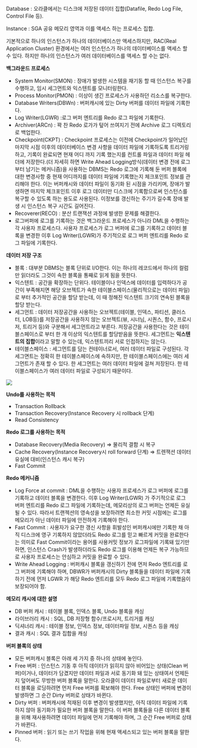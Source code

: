 Database : 오라클에서는 디스크에 저장된 데이터 집합(Datafile, Redo Log File, Control File 등).

Instance : SGA 공유 메모리 영역과 이를 액세스 하는 프로세스 집합.

기본적으로 하나의 인스턴스가 하나의 데이터베이스만 액세스하지만, RAC(Real Application Cluster) 환경에서는 여러 인스턴스가 하나의 데이터베이스를 액세스 할 수 있다. 하지만 하나의 인스턴스가 여러 데이터베이스를 액세스 할 수는 없다.

**백그라운드 프로세스**

- System Monitor(SMON) : 장애가 발생한 시스템을 재기동 할 때 인스턴스 복구를 수행하고, 임시 세그먼트와 익스텐트를 모니터링한다.
- Process Monitor(PMON) : 이상이 생긴 프로세스가 사용하던 리소스를 복구한다.
- Database Writers(DBWn) : 버퍼캐시에 있는 Dirty 버퍼를 데이터 파일에 기록한다.
- Log Writer(LGWR) :로그 버퍼 엔트리를 Redo 로그 파일에 기록한다.
- Archiver(ARCn) : 꽉 찬 Redo 로가가 텊어 쓰여지기 전에 Archive 로그 디렉토리로 백업한다.
- Checkpoint(CKPT) : Checkpoint 프로세스는 이전에 Checkpoint가 일어났던 마지막 시점 이후의 데이터베이스 변경 사항을 데이터 파일에 기록하도록 트리거링 하고, 기록이 완료되면 현재 어디 까지 기록 했는지를 컨트롤 파일과 데이터 파일 헤더에 저장한다.(더 자세히 하면 Write Ahead Logging방식(데이터 변경 전에 로그부터 남기는 메커니즘)을 사용하는 DBMS는 Redo 로그에 기록해 둔 버퍼 블록에 대한 변경사항 중 현재 어디까지를 데이터 파일에 기록했는지 체크포인트 정보를 관리해야 한다. 이는 버퍼캐시와 데이터 파일이 동기화 된 시점을 가리키며, 장애가 발생하면 마지막 체크포인트 이후 로그 데이터만 디스크에 기록함으로써 인스턴스를 복구할 수 있도록 하는 용도로 사용된다. 이정보를 갱신하는 주기가 길수록 장애 발생 시 인스턴스 복구 시간도 길어진다.
- Recoverer(RECO) : 분산 트랜잭션 과정에 발생한 문제를 해결한다.
- 로그버퍼에 로그를 기록하는 것은 백그라운드 프로세스가 아니라 DML을 수행하는 각 사용자 프로세스다. 사용자 프로세스가 로그 버퍼에 로그를 기록하고 데이터 블록을 변경한 이후 Log Writer(LGWR)가 주기적으로 로그 버퍼 엔트리를 Redo 로그 파일에 기록한다.

**데이터 저장 구조**

- 블록 : 대부분 DBMS는 블록 단위로 I/O한다. 이는 하나의 레코드에서 하나의 컬럼만 읽더라도 그것이 속한 블록을 통째로 읽게 됨을 뜻한다.
- 익스텐트 : 공간을 확장하는 단위다. 테이블이나 인덱스에 데이터를 입력하다가 공간이 부족해지면 해당 오브젝트가 속한 테이블스페이스(물리적으로는 데이터 파일)로 부터 추가적인 공간을 할당 받는데, 이 때 정해진 익스텐트 크기의 연속된 블록을 할당 받는다.
- 세그먼트 : 데이터 저장공간을 사용하는 오브젝트(테이블, 인덱스, 파티션, 클러스터, LOB등)를 저장공간을 사용하지 않는 오브젝트(뷰, 시너님, 시퀀스, 함수, 프로시저, 트리거 등)와 구분해서 세그먼트라고 부른다. 저장공간을 사용한다는 것은 테이블스페이스로 부터 한 개 이상의 익스텐트를 할당받음을 뜻한다. 세그먼트는 **익스텐트의 집합**이라고 말할 수 있는데, 익스텐트끼리 서로 인접하지는 않는다.
- 테이블스페이스 : 세그먼트를 담는 컨테이너로서, 여러 데이터 파일로 구성된다. 각 세그면트는 정확히 한 테이블스페이스에 속하지만, 한 테이블스페이스에는 여러 세그먼트가 존재 할 수 있다. 한 세그먼트는 여러 데이터 파일에 걸쳐 저장된다. 한 테이블스페이스가 여러 데이터 파일로 구성되기 때문이다.

![](https://i.imgur.com/zwHGMlq.png)

**Undo를 사용하는 목적**

- Transaction Rollback
- Transaction Recovery(Instance Recovery 시 rollback 단계)
- Read Consistency

**Redo 로그를 사용하는 목적**

- Database Recovery(Media Recovery) ⇒ 물리적 결함 시 복구
- Cache Recovery(Instance Recovery시 roll forward 단계) ⇒ 트렌잭션 데이터 유실에 대비(인스턴스 캐시 복구)
- Fast Commit

**Redo 메커니즘**

- Log Force at commit : DML을 수행하는 사용자 프로세스가 로그 버퍼에 로그를 기록하고 데이터 블록을 변경한다. 이후 Log Writer(LGWR) 가 주기적으로 로그 버퍼 엔트리를 Redo 로그 파일에 기록하는데, 메모리상의 로그 버퍼는 언제든 유실 될 수 있다. 따라서 트랜젝션의 영속성을 보장하려면 최소한 커밋 시점에는 로그를 메모리가 아닌 데이터 파일에 안전하게 기록해야 한다.
- Fast Commit : 사용자가 요구한 갱신 사항을 휘발성인 버퍼캐시에만 기록한 채 아직 디스크에 영구 기록하지 않았더라도 Redo 로그를 믿고 빠르게 커밋을 완료한다는 의미로 Fast Commit이라는 용어를 사용커밋 정보가 로그파일에 기록돼 있기만 하면, 인스턴스 Crash가 발생하더라도 Redo 로그를 이용해 언제든 복구 가능하므로 사용자 프로세스는 안심하고 커밋을 완료할 수 있다.
- Write Ahead Logging : 버퍼캐시 블록을 갱신하기 전에 먼저 Redo 엔트리를 로그 버퍼에 기록해야 하며, DBWR가 버퍼캐시의 Dirty 블록들을 데이터 파일에 기록하기 전에 먼저 LGWR 가 해당 Redo 엔트리를 모두 Redo 로그 파일에 기록했음이 보장되어야 함.

**메모리 캐시에 대한 설명**

- DB 버퍼 캐시 : 테이블 블록, 인덱스 블록, Undo 블록을 캐싱
- 라이브러리 캐시 : SQL, DB 저장형 함수/프로시저, 트리거를 캐싱
- 딕셔너리 캐시 : 테이블 정보, 인덱스 정보, 데이터파일 정보, 시퀀스 등을 캐싱
- 결과 캐시 : SQL 결과 집합을 캐싱

**버퍼 블록의 상태**

- 모든 버퍼캐시 블록은 아래 세 가지 중 하나의 상태에 놓인다.
- Free 버퍼 : 인스턴스 기동 후 아직 데이터가 읽히지 않아 비어있는 상태(Clean 버퍼)이거나, 데이터가 담겼지만 데이터 파일과 서로 동기화 돼 있는 상태여서 언제든지 덮어써도 무방한 버퍼 블록을 말한다. 오라클이 데이터 파일로부터 새로운 데이터 블록을 로딩하려면 먼저 Free 버퍼를 확보해야 한다. Free 상태인 버퍼에 변경이 발생하면 그 순간 Dirty 버퍼로 상태가 바뀐다.
- Dirty 버퍼 : 버퍼캐시에 적재된 이후 변경이 발생했지만, 아직 데이터 파일에 기록하지 않아 동기화가 필요한 버퍼 블록을 말한다. 이 버퍼 블록들을 다른 데이터 블록을 위해 재사용하려면 데이터 파일에 먼저 기록해야 하며, 그 순간 Free 버퍼로 상태가 바뀐다.
- Pinned 버퍼 : 읽기 또는 쓰기 작업을 위해 현재 액세스되고 있는 버퍼 블록을 말한다.